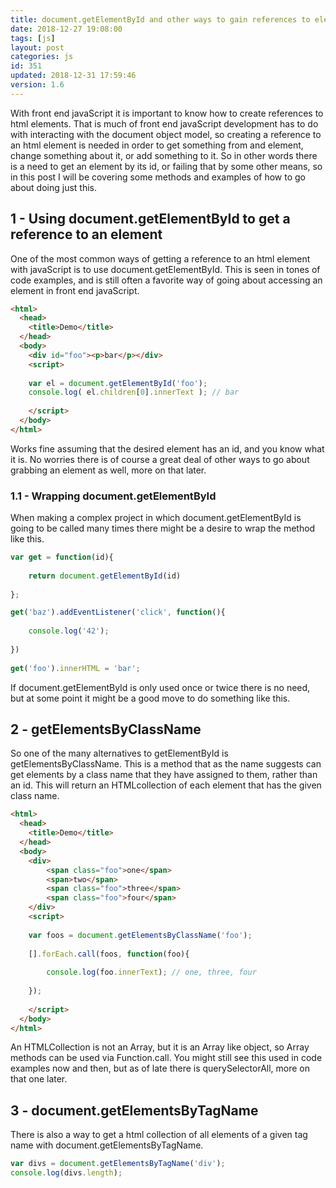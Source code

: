 ```yaml
---
title: document.getElementById and other ways to gain references to elements in javaScript
date: 2018-12-27 19:08:00
tags: [js]
layout: post
categories: js
id: 351
updated: 2018-12-31 17:59:46
version: 1.6
---
```


With front end javaScript it is important to know how to create references to html elements. That is much of front end javaScript development has to do with interacting with the document object model, so creating a reference to an html element is needed in order to get something from and element, change something about it, or add something to it. So in other words there is a need to get an element by its id, or failing that by some other means, so in this post I will be covering some methods and examples of how to go about doing just this.

<!-- more -->

## 1 - Using document.getElementById to get a reference to an element

One of the most common ways of getting a reference to an html element with javaScript is to use document.getElementById. This is seen in tones of code examples, and is still often a favorite way of going about accessing an element in front end javaScript.

```html
<html>
  <head>
    <title>Demo</title>
  </head>
  <body>
    <div id="foo"><p>bar</p></div>
    <script>
 
    var el = document.getElementById('foo');
    console.log( el.children[0].innerText ); // bar
 
    </script>
  </body>
</html>
```

Works fine assuming that the desired element has an id, and you know what it is. No worries there is of course a great deal of other ways to go about grabbing an element as well, more on that later.

### 1.1 - Wrapping document.getElementById

When making a complex project in which document.getElementById is going to be called many times there might be a desire to wrap the method like this.

```js
var get = function(id){
 
    return document.getElementById(id)
 
};

get('baz').addEventListener('click', function(){
 
    console.log('42');
 
})
 
get('foo').innerHTML = 'bar';
```

If document.getElementById is only used once or twice there is no need, but at some point it might be a good move to do something like this.

## 2 - getElementsByClassName

So one of the many alternatives to getElementById is getElementsByClassName. This is a method that as the name suggests can get elements by a class name that they have assigned to them, rather than an id. This will return an HTMLcollection of each element that has the given class name.

```html
<html>
  <head>
    <title>Demo</title>
  </head>
  <body>
    <div>
        <span class="foo">one</span>
        <span>two</span>
        <span class="foo">three</span>
        <span class="foo">four</span>
    </div>
    <script>
    
    var foos = document.getElementsByClassName('foo');
    
    [].forEach.call(foos, function(foo){
    
        console.log(foo.innerText); // one, three, four
    
    });
    
    </script>
  </body>
</html>
```

An HTMLCollection is not an Array, but it is an Array like object, so Array methods can be used via Function.call. You might still see this used in code examples now and then, but as of late there is querySelectorAll, more on that one later.

## 3 - document.getElementsByTagName

There is also a way to get a html collection of all elements of a given tag name with document.getElementsByTagName.

```js
var divs = document.getElementsByTagName('div');
console.log(divs.length);
```
